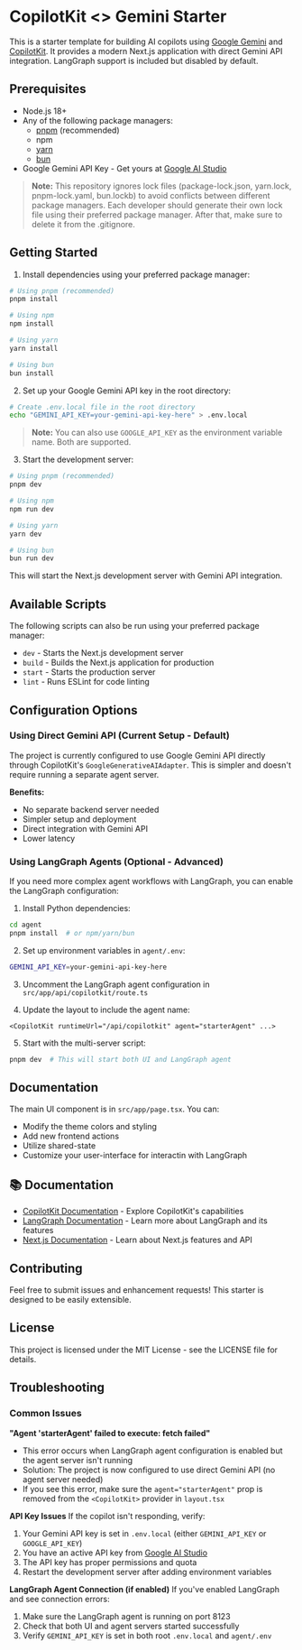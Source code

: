 # CopilotKit <> Gemini Starter

This is a starter template for building AI copilots using [Google Gemini](https://ai.google.dev/) and [CopilotKit](https://copilotkit.ai). It provides a modern Next.js application with direct Gemini API integration. LangGraph support is included but disabled by default.

## Prerequisites

- Node.js 18+ 
- Any of the following package managers:
  - [pnpm](https://pnpm.io/installation) (recommended)
  - npm
  - [yarn](https://classic.yarnpkg.com/lang/en/docs/install/#mac-stable)
  - [bun](https://bun.sh/)
- Google Gemini API Key - Get yours at [Google AI Studio](https://makersuite.google.com/app/apikey)

> **Note:** This repository ignores lock files (package-lock.json, yarn.lock, pnpm-lock.yaml, bun.lockb) to avoid conflicts between different package managers. Each developer should generate their own lock file using their preferred package manager. After that, make sure to delete it from the .gitignore.

## Getting Started

1. Install dependencies using your preferred package manager:
```bash
# Using pnpm (recommended)
pnpm install

# Using npm
npm install

# Using yarn
yarn install

# Using bun
bun install
```

2. Set up your Google Gemini API key in the root directory:
```bash
# Create .env.local file in the root directory
echo "GEMINI_API_KEY=your-gemini-api-key-here" > .env.local
```

> **Note:** You can also use `GOOGLE_API_KEY` as the environment variable name. Both are supported.

3. Start the development server:
```bash
# Using pnpm (recommended)
pnpm dev

# Using npm
npm run dev

# Using yarn
yarn dev

# Using bun
bun run dev
```

This will start the Next.js development server with Gemini API integration.

## Available Scripts
The following scripts can also be run using your preferred package manager:
- `dev` - Starts the Next.js development server
- `build` - Builds the Next.js application for production
- `start` - Starts the production server
- `lint` - Runs ESLint for code linting

## Configuration Options

### Using Direct Gemini API (Current Setup - Default)
The project is currently configured to use Google Gemini API directly through CopilotKit's `GoogleGenerativeAIAdapter`. This is simpler and doesn't require running a separate agent server.

**Benefits:**
- No separate backend server needed
- Simpler setup and deployment
- Direct integration with Gemini API
- Lower latency

### Using LangGraph Agents (Optional - Advanced)
If you need more complex agent workflows with LangGraph, you can enable the LangGraph configuration:

1. Install Python dependencies:
```bash
cd agent
pnpm install  # or npm/yarn/bun
```

2. Set up environment variables in `agent/.env`:
```bash
GEMINI_API_KEY=your-gemini-api-key-here
```

3. Uncomment the LangGraph agent configuration in `src/app/api/copilotkit/route.ts`

4. Update the layout to include the agent name:
```tsx
<CopilotKit runtimeUrl="/api/copilotkit" agent="starterAgent" ...>
```

5. Start with the multi-server script:
```bash
pnpm dev  # This will start both UI and LangGraph agent
```

## Documentation

The main UI component is in `src/app/page.tsx`. You can:
- Modify the theme colors and styling
- Add new frontend actions
- Utilize shared-state
- Customize your user-interface for interactin with LangGraph

## 📚 Documentation

- [CopilotKit Documentation](https://docs.copilotkit.ai) - Explore CopilotKit's capabilities
- [LangGraph Documentation](https://langchain-ai.github.io/langgraph/) - Learn more about LangGraph and its features
- [Next.js Documentation](https://nextjs.org/docs) - Learn about Next.js features and API

## Contributing

Feel free to submit issues and enhancement requests! This starter is designed to be easily extensible.

## License

This project is licensed under the MIT License - see the LICENSE file for details.

## Troubleshooting

### Common Issues

**"Agent 'starterAgent' failed to execute: fetch failed"**
- This error occurs when LangGraph agent configuration is enabled but the agent server isn't running
- Solution: The project is now configured to use direct Gemini API (no agent server needed)
- If you see this error, make sure the `agent="starterAgent"` prop is removed from the `<CopilotKit>` provider in `layout.tsx`

**API Key Issues**
If the copilot isn't responding, verify:
1. Your Gemini API key is set in `.env.local` (either `GEMINI_API_KEY` or `GOOGLE_API_KEY`)
2. You have an active API key from [Google AI Studio](https://makersuite.google.com/app/apikey)
3. The API key has proper permissions and quota
4. Restart the development server after adding environment variables

**LangGraph Agent Connection (if enabled)**
If you've enabled LangGraph and see connection errors:
1. Make sure the LangGraph agent is running on port 8123
2. Check that both UI and agent servers started successfully
3. Verify `GEMINI_API_KEY` is set in both root `.env.local` and `agent/.env`
